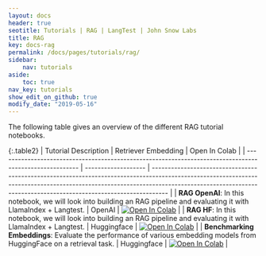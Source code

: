 ```yaml
---
layout: docs
header: true
seotitle: Tutorials | RAG | LangTest | John Snow Labs
title: RAG
key: docs-rag
permalink: /docs/pages/tutorials/rag/
sidebar:
    nav: tutorials
aside:
    toc: true
nav_key: tutorials
show_edit_on_github: true
modify_date: "2019-05-16"
---
```


<div class="main-docs" markdown="1"><div class="h3-box" markdown="1">
The following table gives an overview of the different RAG tutorial notebooks.

</div><div class="h3-box" markdown="1">

{:.table2}
| Tutorial Description                                                                                   | Retriever Embedding | Open In Colab                                                                                                                                                                                                                                    |
| ------------------------------------------------------------------------------------------------------- | ------------------- | ----------------------------------------------------------------------------------------------------------------------------------------------------------------------------------------------------------------------------------------------- |
| **RAG OpenAI**: In this notebook, we will look into building an RAG pipeline and evaluating it with LlamaIndex + Langtest. | OpenAI              | [![Open In Colab](https://colab.research.google.com/assets/colab-badge.svg)](https://colab.research.google.com/github/JohnSnowLabs/langtest/blob/main/demo/tutorials/RAG/RAG_OpenAI.ipynb)                 |
| **RAG HF**: In this notebook, we will look into building an RAG pipeline and evaluating it with LlamaIndex + Langtest.     | Huggingface         | [![Open In Colab](https://colab.research.google.com/assets/colab-badge.svg)](https://colab.research.google.com/github/JohnSnowLabs/langtest/blob/main/demo/tutorials/RAG/RAG_HF.ipynb)                   |
| **Benchmarking Embeddings**: Evaluate the performance of various embedding models from HuggingFace on a retrieval task.   | Huggingface         | [![Open In Colab](https://colab.research.google.com/assets/colab-badge.svg)](https://colab.research.google.com/github/JohnSnowLabs/langtest/blob/main/demo/tutorials/benchmarks/Benchmarking_Embeddings(Llama_Index+Langtest).ipynb)  |
